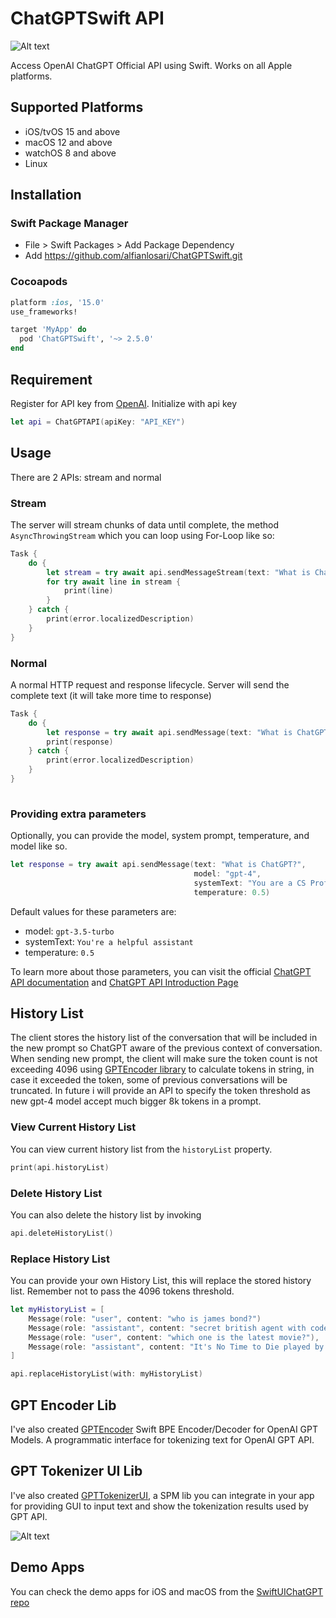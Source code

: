 # ChatGPTSwift API

![Alt text](https://imagizer.imageshack.com/v2/640x480q90/923/c9MPBA.png "image")

Access OpenAI ChatGPT Official API using Swift. Works on all Apple platforms.

## Supported Platforms

- iOS/tvOS 15 and above
- macOS 12 and above
- watchOS 8 and above
- Linux

## Installation

### Swift Package Manager
- File > Swift Packages > Add Package Dependency
- Add https://github.com/alfianlosari/ChatGPTSwift.git

### Cocoapods
```ruby
platform :ios, '15.0'
use_frameworks!

target 'MyApp' do
  pod 'ChatGPTSwift', '~> 2.5.0'
end
```

## Requirement

Register for API key from [OpenAI](https://openai.com/api). Initialize with api key

```swift
let api = ChatGPTAPI(apiKey: "API_KEY")
```

## Usage

There are 2 APIs: stream and normal

### Stream

The server will stream chunks of data until complete, the method `AsyncThrowingStream` which you can loop using For-Loop like so:

```swift
Task {
    do {
        let stream = try await api.sendMessageStream(text: "What is ChatGPT?")
        for try await line in stream {
            print(line)
        }
    } catch {
        print(error.localizedDescription)
    }
}
```

### Normal
A normal HTTP request and response lifecycle. Server will send the complete text (it will take more time to response)

```swift
Task {
    do {
        let response = try await api.sendMessage(text: "What is ChatGPT?")
        print(response)
    } catch {
        print(error.localizedDescription)
    }
}
        
```

### Providing extra parameters

Optionally, you can provide the model, system prompt, temperature, and model like so.

```swift
let response = try await api.sendMessage(text: "What is ChatGPT?",
                                         model: "gpt-4",
                                         systemText: "You are a CS Professor",
                                         temperature: 0.5)
```

Default values for these parameters are:
- model: `gpt-3.5-turbo`
- systemText: `You're a helpful assistant`
- temperature: `0.5`

To learn more about those parameters, you can visit the official [ChatGPT API documentation](https://platform.openai.com/docs/guides/chat/introduction) and [ChatGPT API Introduction Page](https://openai.com/blog/introducing-chatgpt-and-whisper-apis)

## History List

The client stores the history list of the conversation that will be included in the new prompt so ChatGPT aware of the previous context of conversation. When sending new prompt, the client will make sure the token count is not exceeding 4096 using [GPTEncoder library](https://github.com/alfianlosari/GPTEncoder) to calculate tokens in string, in case it exceeded the token, some of previous conversations will be truncated. In future i will provide an API to specify the token threshold as new gpt-4 model accept much bigger 8k tokens in a prompt.


### View Current History List

You can view current history list from the `historyList` property.

```swift
print(api.historyList)
```

### Delete History List

You can also delete the history list by invoking

```swift
api.deleteHistoryList()
```

### Replace History List

You can provide your own History List, this will replace the stored history list. Remember not to pass the 4096 tokens threshold.

```swift
let myHistoryList = [
    Message(role: "user", content: "who is james bond?")
    Message(role: "assistant", content: "secret british agent with codename 007"),
    Message(role: "user", content: "which one is the latest movie?"),
    Message(role: "assistant", content: "It's No Time to Die played by Daniel Craig")
]

api.replaceHistoryList(with: myHistoryList)
```

## GPT Encoder Lib
I've also created [GPTEncoder](https://github.com/alfianlosari/GPTEncoder) Swift BPE Encoder/Decoder for OpenAI GPT Models. A programmatic interface for tokenizing text for OpenAI GPT API.

## GPT Tokenizer UI Lib
I've also created [GPTTokenizerUI](https://github.com/alfianlosari/GPTTokenizerUI), a SPM lib you can integrate in your app for providing GUI to input text and show the tokenization results used by GPT API.

![Alt text](https://imagizer.imageshack.com/v2/640x480q70/922/CEVvrE.png "image")

## Demo Apps
You can check the demo apps for iOS and macOS from the [SwiftUIChatGPT repo](https://github.com/alfianlosari/ChatGPTSwiftUI)
